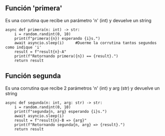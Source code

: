 ## Función 'primera'

Es una corrutina que recibe un parámetro 'n' (int) y devuelve un string

```
async def primera(n: int) -> str:
    i = random.randint(0, 10)
    print(f"primera({n}) esperando {i}s.")
    await asyncio.sleep(i)     #Duerme la corrutina tantos segundos como indique 'i' 
    result = f"result{n}-A"
    print(f"Retornando primera({n}) == {result}.")
    return result
```

## Función segunda

Es una corrutina que recibe 2 parámetros 'n' (int) y arg (str) y devuelve un string
```
async def segunda(n: int, arg: str) -> str:
    i = random.randint(0, 10)
    print(f"segunda{n, arg} esperando {i}s.")
    await asyncio.sleep(i)
    result = f"result{n}-B => {arg}"
    print(f"Retornando segunda{n, arg} => {result}.")
    return result
```